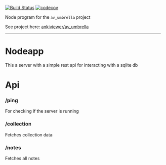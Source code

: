 [![Build Status](https://travis-ci.org/ankiviewer/nodeapp.svg?branch=master)](https://travis-ci.org/ankiviewer/nodeapp)
[![codecov](https://codecov.io/gh/ankiviewer/nodeapp/branch/master/graph/badge.svg)](https://codecov.io/gh/ankiviewer/nodeapp)

Node program for the `av_umbrella` project

See project here: [ankiviewer/av_umbrella](https://github.com/ankiviewer/av_umbrella)

----

# Nodeapp

This a server with a simple rest api for interacting with a sqlite db

# Api

### /ping
For checking if the server is running

### /collection
Fetches collection data

### /notes
Fetches all notes
